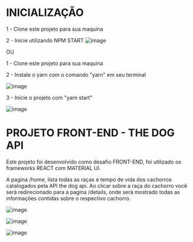 # INICIALIZAÇÃO 
  
1 - Clone este projeto para sua maquina

2 - Inicie utilizando NPM START
![image](https://user-images.githubusercontent.com/55003168/184928151-585689fc-c079-418b-8f6c-63e7d51b2635.png)
 
OU
  
1 - Clone este projeto para sua maquina

2 - Instale o yarn com o comando "yarn" em seu terminal

![image](https://user-images.githubusercontent.com/55003168/184927282-ff4aee8c-b83f-4602-856a-f3fc44a45b4e.png)

3 - Inicie o projeto com "yarn start"

![image](https://user-images.githubusercontent.com/55003168/184927932-29293232-9123-4bc7-8308-db7398cbac7a.png)


# PROJETO FRONT-END - THE DOG API

Este projeto foi desenvolvido como desafio FRONT-END, foi utilizado os frameworks REACT com MATERIAL UI. 

A pagina /home, lista todas as raças e tempo de vida dos cachorros catalogados pela API the dog api. Ao clicar sobre a raça do cachorro você será redirecionado para a pagina /details, onde será mostrado todas as informações contidas sobre o respectivo cachorro. 

![image](https://user-images.githubusercontent.com/55003168/184466441-2c951827-5552-42f0-9f5a-42f2a4ed1f2e.png)

![image](https://user-images.githubusercontent.com/55003168/184466454-1e576f9f-9d32-4d20-9021-b69d6be25cfa.png)

![image](https://user-images.githubusercontent.com/55003168/184466458-02664bbe-f54b-45b6-a544-5184489fb1c1.png)
